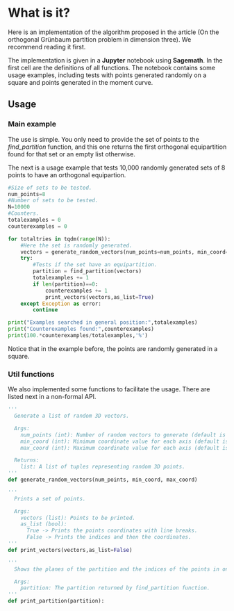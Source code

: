 # What is it?
Here is an implementation of the algorithm proposed in the article (On the orthogonal Grünbaum partition problem in dimension three). We recommend reading it first.

The implementation is given in a **Jupyter** notebook using **Sagemath**. In the first cell are the definitions of all functions. The notebook contains some usage examples, including tests with points generated randomly on a square and points generated in the moment curve.

## Usage

### Main example

The use is simple. You only need to provide the set of points to the *find_partition* function, and this one returns the first orthogonal equipartition found for that set or an empty list otherwise.

The next is a usage example that tests 10,000 randomly generated sets of 8 points to have an orthogonal equipartion.

```python
#Size of sets to be tested.
num_points=8
#Number of sets to be tested.
N=10000
#Counters.
totalexamples = 0
counterexamples = 0

for totaltries in tqdm(range(N)):
    #Here the set is randomly generated.
    vectors = generate_random_vectors(num_points=num_points, min_coord=-100, max_coord=100)
    try:
        #Tests if the set have an equipartition.
        partition = find_partition(vectors)
        totalexamples += 1
        if len(partition)==0:
            counterexamples += 1
            print_vectors(vectors,as_list=True)
    except Exception as error:
        continue

print("Examples searched in general position:",totalexamples)
print("Counterexamples found:",counterexamples)
print(100.*counterexamples/totalexamples,'%')
```
Notice that in the example before, the points are randomly generated in a square.

### Util functions

We also implemented some functions to facilitate the usage. There are listed next in a non-formal API.

```python
'''
  Generate a list of random 3D vectors.

  Args:
    num_points (int): Number of random vectors to generate (default is 8).
    min_coord (int): Minimum coordinate value for each axis (default is -10).
    max_coord (int): Maximum coordinate value for each axis (default is 10).

  Returns:
    list: A list of tuples representing random 3D points.
'''
def generate_random_vectors(num_points, min_coord, max_coord)

'''
  Prints a set of points.

  Args:
    vectors (list): Points to be printed.
    as_list (bool):
      True -> Prints the points coordinates with line breaks.
      False -> Prints the indices and then the coordinates.
'''
def print_vectors(vectors,as_list=False)

'''
  Shows the planes of the partition and the indices of the points in one side of each plane.

  Args:
    partition: The partition returned by find_partition function.
'''
def print_partition(partition):

```
